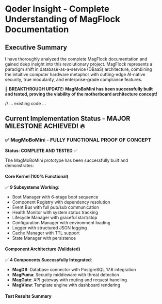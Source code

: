 # Qoder Insight - Complete Understanding of MagFlock Documentation

## Executive Summary

I have thoroughly analyzed the complete MagFlock documentation and gained deep insight into this revolutionary project. MagFlock represents a paradigm shift in database-as-a-service (DBaaS) architecture, combining the intuitive computer hardware metaphor with cutting-edge AI-native security, true modularity, and enterprise-grade compliance features.

**🎉 BREAKTHROUGH UPDATE: MagMoBoMini has been successfully built and tested, proving the viability of the motherboard architecture concept!**

// ... existing code ...

## Current Implementation Status - MAJOR MILESTONE ACHIEVED! 🔥

### ✅ MagMoBoMini - FULLY FUNCTIONAL PROOF OF CONCEPT
**Status: COMPLETE AND TESTED** ✅

The MagMoBoMini prototype has been successfully built and demonstrates:

#### Core Kernel (100% Functional)
✅ **9 Subsystems Working**:
- Boot Manager with 6-stage boot sequence
- Component Registry with dependency resolution  
- Event Bus with full pub/sub communication
- Health Monitor with system status tracking
- Lifecycle Manager with graceful start/stop
- Configuration Manager with environment loading
- Logger with structured JSON logging
- Cache Manager with TTL support
- State Manager with persistence

#### Component Architecture (Validated)
✅ **4 Components Successfully Integrated**:
- **MagDB**: Database connector with PostgreSQL 17.6 integration
- **MagPuma**: Security middleware with threat detection
- **MagGate**: API gateway with routing and request handling  
- **MagView**: Template engine with dashboard rendering

#### Test Results Summary